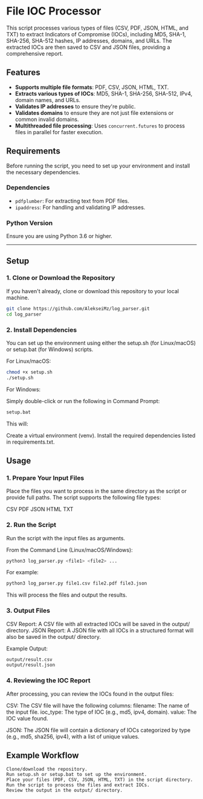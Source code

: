 
# File IOC Processor

This script processes various types of files (CSV, PDF, JSON, HTML, and TXT) to extract Indicators of Compromise (IOCs), including MD5, SHA-1, SHA-256, SHA-512 hashes, IP addresses, domains, and URLs. The extracted IOCs are then saved to CSV and JSON files, providing a comprehensive report.

## Features

- **Supports multiple file formats**: PDF, CSV, JSON, HTML, TXT.
- **Extracts various types of IOCs**: MD5, SHA-1, SHA-256, SHA-512, IPv4, domain names, and URLs.
- **Validates IP addresses** to ensure they're public.
- **Validates domains** to ensure they are not just file extensions or common invalid domains.
- **Multithreaded file processing**: Uses `concurrent.futures` to process files in parallel for faster execution.

## Requirements

Before running the script, you need to set up your environment and install the necessary dependencies.

### Dependencies

- `pdfplumber`: For extracting text from PDF files.
- `ipaddress`: For handling and validating IP addresses.

### Python Version

Ensure you are using Python 3.6 or higher.

---

## Setup

### 1. Clone or Download the Repository

If you haven't already, clone or download this repository to your local machine.

```bash
git clone https://github.com/AlekseiMz/log_parser.git
cd log_parser
```

### 2. Install Dependencies
You can set up the environment using either the setup.sh (for Linux/macOS) or setup.bat (for Windows) scripts.

For Linux/macOS:

```bash
chmod +x setup.sh
./setup.sh
```

For Windows:

Simply double-click or run the following in Command Prompt:

```bash
setup.bat
```

This will:

Create a virtual environment (venv).
Install the required dependencies listed in requirements.txt.

## Usage

### 1. Prepare Your Input Files
Place the files you want to process in the same directory as the script or provide full paths. The script supports the following file types:

CSV
PDF
JSON
HTML
TXT


### 2. Run the Script
Run the script with the input files as arguments.

From the Command Line (Linux/macOS/Windows):

```bash
python3 log_parser.py <file1> <file2> ...
```

For example:

```bash
python3 log_parser.py file1.csv file2.pdf file3.json
```

This will process the files and output the results.


### 3. Output Files
CSV Report: A CSV file with all extracted IOCs will be saved in the output/ directory.
JSON Report: A JSON file with all IOCs in a structured format will also be saved in the output/ directory.

Example Output:

```bash
output/result.csv
output/result.json
```

### 4. Reviewing the IOC Report
After processing, you can review the IOCs found in the output files:

CSV: The CSV file will have the following columns:
filename: The name of the input file.
ioc_type: The type of IOC (e.g., md5, ipv4, domain).
value: The IOC value found.

JSON: The JSON file will contain a dictionary of IOCs categorized by type (e.g., md5, sha256, ipv4), with a list of unique values.

## Example Workflow
```
Clone/download the repository.
Run setup.sh or setup.bat to set up the environment.
Place your files (PDF, CSV, JSON, HTML, TXT) in the script directory.
Run the script to process the files and extract IOCs.
Review the output in the output/ directory.
```
